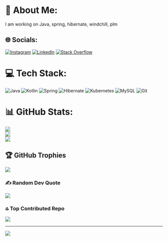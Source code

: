 # 💫 About Me:
I am working on Java, spring, hibernate, windchill, plm<br>


## 🌐 Socials:
[![Instagram](https://img.shields.io/badge/Instagram-%23E4405F.svg?logo=Instagram&logoColor=white)](https://instagram.com/daupawar) [![LinkedIn](https://img.shields.io/badge/LinkedIn-%230077B5.svg?logo=linkedin&logoColor=white)](https://linkedin.com/in/rohan-pawar-59599643) [![Stack Overflow](https://img.shields.io/badge/-Stackoverflow-FE7A16?logo=stack-overflow&logoColor=white)](https://stackoverflow.com/users/rohan-pawar) 

# 💻 Tech Stack:
![Java](https://img.shields.io/badge/java-%23ED8B00.svg?style=for-the-badge&logo=openjdk&logoColor=white) ![Kotlin](https://img.shields.io/badge/kotlin-%237F52FF.svg?style=for-the-badge&logo=kotlin&logoColor=white) ![Spring](https://img.shields.io/badge/spring-%236DB33F.svg?style=for-the-badge&logo=spring&logoColor=white) ![Hibernate](https://img.shields.io/badge/Hibernate-59666C?style=for-the-badge&logo=Hibernate&logoColor=white) ![Kubernetes](https://img.shields.io/badge/kubernetes-%23326ce5.svg?style=for-the-badge&logo=kubernetes&logoColor=white) ![MySQL](https://img.shields.io/badge/mysql-4479A1.svg?style=for-the-badge&logo=mysql&logoColor=white) ![Git](https://img.shields.io/badge/git-%23F05033.svg?style=for-the-badge&logo=git&logoColor=white)
# 📊 GitHub Stats:
![](https://github-readme-stats.vercel.app/api?username=daupawar&theme=dark&hide_border=false&include_all_commits=true&count_private=true)<br/>
![](https://github-readme-streak-stats.herokuapp.com/?user=daupawar&theme=dark&hide_border=false)<br/>
![](https://github-readme-stats.vercel.app/api/top-langs/?username=daupawar&theme=dark&hide_border=false&include_all_commits=true&count_private=true&layout=compact)

## 🏆 GitHub Trophies
![](https://github-profile-trophy.vercel.app/?username=daupawar&theme=radical&no-frame=false&no-bg=true&margin-w=4)

### ✍️ Random Dev Quote
![](https://quotes-github-readme.vercel.app/api?type=horizontal&theme=radical)

### 🔝 Top Contributed Repo
![](https://github-contributor-stats.vercel.app/api?username=daupawar&limit=5&theme=dark&combine_all_yearly_contributions=true)

---
[![](https://visitcount.itsvg.in/api?id=daupawar&icon=0&color=0)](https://visitcount.itsvg.in)
